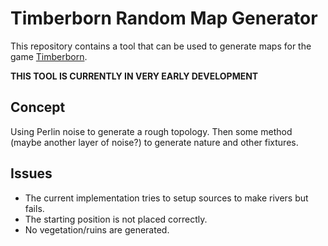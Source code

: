 # Timberborn Random Map Generator

This repository contains a tool that can be used to generate maps for the game [Timberborn](https://store.steampowered.com/app/1062090/Timberborn/).

**THIS TOOL IS CURRENTLY IN VERY EARLY DEVELOPMENT**

## Concept

Using Perlin noise to generate a rough topology. Then some method (maybe another layer of noise?) to generate nature and other fixtures.

## Issues

- The current implementation tries to setup sources to make rivers but fails.
- The starting position is not placed correctly.
- No vegetation/ruins are generated.
